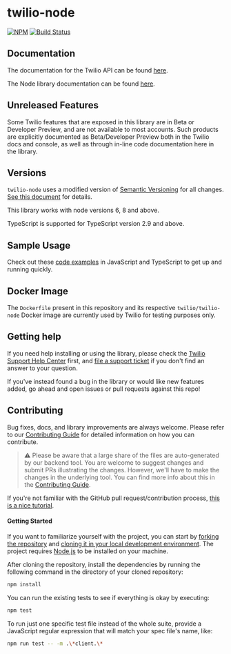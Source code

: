 # twilio-node

[![NPM](https://nodei.co/npm/twilio.png?downloads=true&stars=true)](https://nodei.co/npm/twilio/)
[![Build Status](https://travis-ci.org/twilio/twilio-node.svg?branch=master)](https://travis-ci.org/twilio/twilio-node)

## Documentation

The documentation for the Twilio API can be found [here][apidocs].

The Node library documentation can be found [here][libdocs].

## Unreleased Features

Some Twilio features that are exposed in this library are in Beta or Developer
Preview, and are not available to most accounts. Such products are explicitly
documented as Beta/Developer Preview both in the Twilio docs and console, as well
as through in-line code documentation here in the library.

## Versions

`twilio-node` uses a modified version of [Semantic Versioning](https://semver.org) for all changes. [See this document](VERSIONS.md) for details.

This library works with node versions 6, 8 and above.

TypeScript is supported for TypeScript version 2.9 and above.

## Sample Usage

Check out these [code examples](examples) in JavaScript and TypeScript to get up and running quickly.

## Docker Image

The `Dockerfile` present in this repository and its respective `twilio/twilio-node` Docker image are currently used by Twilio for testing purposes only.

## Getting help

If you need help installing or using the library, please check the [Twilio Support Help Center](https://support.twilio.com) first, and [file a support ticket](https://twilio.com/help/contact) if you don't find an answer to your question.

If you've instead found a bug in the library or would like new features added, go ahead and open issues or pull requests against this repo!

## Contributing

Bug fixes, docs, and library improvements are always welcome. Please refer to our [Contributing Guide](CONTRIBUTING.md) for detailed information on how you can contribute.

> ⚠️ Please be aware that a large share of the files are auto-generated by our backend tool. You are welcome to suggest changes and submit PRs illustrating the changes. However, we'll have to make the changes in the underlying tool. You can find more info about this in the [Contributing Guide](CONTRIBUTING.md).

If you're not familiar with the GitHub pull request/contribution process, [this is a nice tutorial](https://gun.io/blog/how-to-github-fork-branch-and-pull-request/).

#### Getting Started

If you want to familiarize yourself with the project, you can start by [forking the repository](https://help.github.com/articles/fork-a-repo/) and [cloning it in your local development environment](https://help.github.com/articles/cloning-a-repository/). The project requires [Node.js](https://nodejs.org) to be installed on your machine.

After cloning the repository, install the dependencies by running the following command in the directory of your cloned repository:

```bash
npm install
```

You can run the existing tests to see if everything is okay by executing:

```bash
npm test
```

To run just one specific test file instead of the whole suite, provide a JavaScript regular expression that will match your spec file's name, like:

```bash
npm run test -- -m .\*client.\*
```

[apidocs]: https://www.twilio.com/docs/api
[libdocs]: https://twilio.github.io/twilio-node
